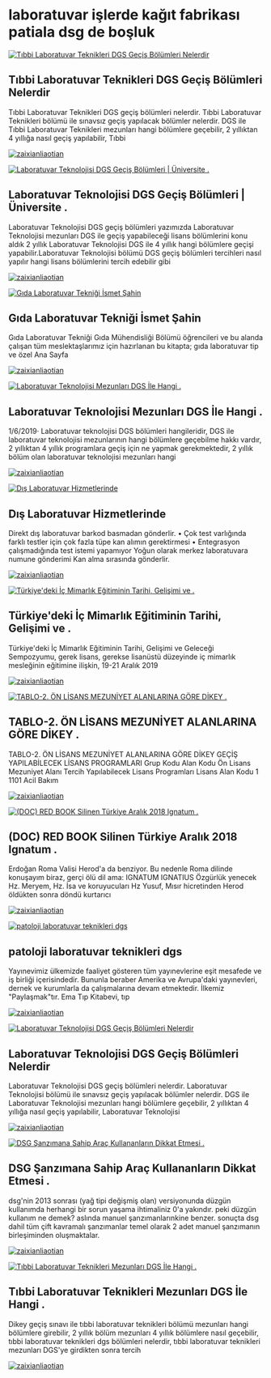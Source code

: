 # laboratuvar işlerde kağıt fabrikası patiala dsg de boşluk
<a href="https://mnn.zoosnet.net/LR/Chatpre.aspx?id=MNN94995150&p=https://topgrinding.com/" target="_blank">![Tıbbi Laboratuvar Teknikleri DGS Geçiş Bölümleri Nelerdir](https://github.com/technlg/images/blob/main/15.jpg)</a>
## Tıbbi Laboratuvar Teknikleri DGS Geçiş Bölümleri Nelerdir
Tıbbi Laboratuvar Teknikleri DGS geçiş bölümleri nelerdir. Tıbbi Laboratuvar Teknikleri bölümü ile sınavsız geçiş yapılacak bölümler nelerdir. DGS ile Tıbbi Laboratuvar Teknikleri mezunları hangi bölümlere geçebilir, 2 yıllıktan 4 yıllığa nasıl geçiş yapılabilir, Tıbbi 
<a href="https://mnn.zoosnet.net/LR/Chatpre.aspx?id=MNN94995150&p=https://topgrinding.com/" target="_blank"><img src="https://github.com/technlg/images/raw/main/chat11.jpg" alt="zaixianliaotian"/></a><a href="//whatsapp.shibangsoft.com/WhatsApp.php" ><img src="https://github.com/technlg/images/raw/main/chat11.png" alt=""></a>
<a href="https://mnn.zoosnet.net/LR/Chatpre.aspx?id=MNN94995150&p=https://topgrinding.com/" target="_blank">![Laboratuvar Teknolojisi DGS Geçiş Bölümleri | Üniversite .](https://github.com/technlg/images/blob/main/60.jpg)</a>
## Laboratuvar Teknolojisi DGS Geçiş Bölümleri | Üniversite .
Laboratuvar Teknolojisi DGS geçiş bölümleri yazımızda Laboratuvar Teknolojisi mezunları DGS ile geçiş yapabileceği lisans bölümlerini konu aldık 2 yıllık Laboratuvar Teknolojisi DGS ile 4 yıllık hangi bölümlere geçişi yapabilir.Laboratuvar Teknolojisi bölümü DGS geçiş bölümleri tercihleri nasıl yapılır hangi lisans bölümlerini tercih edebilir gibi 
<a href="https://mnn.zoosnet.net/LR/Chatpre.aspx?id=MNN94995150&p=https://topgrinding.com/" target="_blank"><img src="https://github.com/technlg/images/raw/main/chat11.jpg" alt="zaixianliaotian"/></a><a href="//whatsapp.shibangsoft.com/WhatsApp.php" ><img src="https://github.com/technlg/images/raw/main/chat11.png" alt=""></a>
<a href="https://mnn.zoosnet.net/LR/Chatpre.aspx?id=MNN94995150&p=https://topgrinding.com/" target="_blank">![Gıda Laboratuvar Tekniği İsmet Şahin](https://github.com/technlg/images/blob/main/22.jpg)</a>
## Gıda Laboratuvar Tekniği İsmet Şahin
Gıda Laboratuvar Tekniği Gıda Mühendisliği Bölümü öğrencileri ve bu alanda çalışan tüm meslektaşlarımız için hazırlanan bu kitapta; gıda laboratuvar tip ve özel Ana Sayfa
<a href="https://mnn.zoosnet.net/LR/Chatpre.aspx?id=MNN94995150&p=https://topgrinding.com/" target="_blank"><img src="https://github.com/technlg/images/raw/main/chat11.jpg" alt="zaixianliaotian"/></a><a href="//whatsapp.shibangsoft.com/WhatsApp.php" ><img src="https://github.com/technlg/images/raw/main/chat11.png" alt=""></a>
<a href="https://mnn.zoosnet.net/LR/Chatpre.aspx?id=MNN94995150&p=https://topgrinding.com/" target="_blank">![Laboratuvar Teknolojisi Mezunları DGS İle Hangi .](https://github.com/technlg/images/blob/main/15.jpg)</a>
## Laboratuvar Teknolojisi Mezunları DGS İle Hangi .
1/6/2019· Laboratuvar teknolojisi DGS bölümleri hangileridir, DGS ile laboratuvar teknolojisi mezunlarının hangi bölümlere geçebilme hakkı vardır, 2 yıllıktan 4 yıllık programlara geçiş için ne yapmak gerekmektedir, 2 yıllık bölüm olan laboratuvar teknolojisi mezunları hangi 
<a href="https://mnn.zoosnet.net/LR/Chatpre.aspx?id=MNN94995150&p=https://topgrinding.com/" target="_blank"><img src="https://github.com/technlg/images/raw/main/chat11.jpg" alt="zaixianliaotian"/></a><a href="//whatsapp.shibangsoft.com/WhatsApp.php" ><img src="https://github.com/technlg/images/raw/main/chat11.png" alt=""></a>
<a href="https://mnn.zoosnet.net/LR/Chatpre.aspx?id=MNN94995150&p=https://topgrinding.com/" target="_blank">![Dış Laboratuvar Hizmetlerinde](https://github.com/technlg/images/blob/main/31.jpg)</a>
## Dış Laboratuvar Hizmetlerinde
Direkt dış laboratuvar barkod basmadan gönderlir. • Çok test varlığında farklı testler için çok fazla tüpe kan alımın gerektirmesi • Entegrasyon çalışmadığında test istemi yapamıyor Yoğun olarak merkez laboratuvara numune gönderimi Kan alma sırasında gönderlir.
<a href="https://mnn.zoosnet.net/LR/Chatpre.aspx?id=MNN94995150&p=https://topgrinding.com/" target="_blank"><img src="https://github.com/technlg/images/raw/main/chat11.jpg" alt="zaixianliaotian"/></a><a href="//whatsapp.shibangsoft.com/WhatsApp.php" ><img src="https://github.com/technlg/images/raw/main/chat11.png" alt=""></a>
<a href="https://mnn.zoosnet.net/LR/Chatpre.aspx?id=MNN94995150&p=https://topgrinding.com/" target="_blank">![Türkiye'deki İç Mimarlık Eğitiminin Tarihi, Gelişimi ve .](https://github.com/technlg/images/blob/main/8.jpg)</a>
## Türkiye'deki İç Mimarlık Eğitiminin Tarihi, Gelişimi ve .
Türkiye'deki İç Mimarlık Eğitiminin Tarihi, Gelişimi ve Geleceği Sempozyumu, gerek lisans, gerekse lisanüstü düzeyinde iç mimarlık mesleğinin eğitimine ilişkin, 19-21 Aralık 2019 
<a href="https://mnn.zoosnet.net/LR/Chatpre.aspx?id=MNN94995150&p=https://topgrinding.com/" target="_blank"><img src="https://github.com/technlg/images/raw/main/chat11.jpg" alt="zaixianliaotian"/></a><a href="//whatsapp.shibangsoft.com/WhatsApp.php" ><img src="https://github.com/technlg/images/raw/main/chat11.png" alt=""></a>
<a href="https://mnn.zoosnet.net/LR/Chatpre.aspx?id=MNN94995150&p=https://topgrinding.com/" target="_blank">![TABLO-2. ÖN LİSANS MEZUNİYET ALANLARINA GÖRE DİKEY .](https://github.com/technlg/images/blob/main/48.jpg)</a>
## TABLO-2. ÖN LİSANS MEZUNİYET ALANLARINA GÖRE DİKEY .
TABLO-2. ÖN LİSANS MEZUNİYET ALANLARINA GÖRE DİKEY GEÇİŞ YAPILABİLECEK LİSANS PROGRAMLARI Grup Kodu Alan Kodu Ön Lisans Mezuniyet Alanı Tercih Yapılabilecek Lisans Programları Lisans Alan Kodu 1 1101 Acil Bakım
<a href="https://mnn.zoosnet.net/LR/Chatpre.aspx?id=MNN94995150&p=https://topgrinding.com/" target="_blank"><img src="https://github.com/technlg/images/raw/main/chat11.jpg" alt="zaixianliaotian"/></a><a href="//whatsapp.shibangsoft.com/WhatsApp.php" ><img src="https://github.com/technlg/images/raw/main/chat11.png" alt=""></a>
<a href="https://mnn.zoosnet.net/LR/Chatpre.aspx?id=MNN94995150&p=https://topgrinding.com/" target="_blank">![(DOC) RED BOOK Silinen Türkiye Aralık 2018 Ignatum .](https://github.com/technlg/images/blob/main/59.jpg)</a>
## (DOC) RED BOOK Silinen Türkiye Aralık 2018 Ignatum .
Erdoğan Roma Valisi Herod'a da benziyor. Bu nedenle Roma dilinde konuşayım biraz, gerçi ölü dil ama: IGNATUM IGNATIUS Özgürlük yenecek Hz. Meryem, Hz. İsa ve koruyucuları Hz Yusuf, Mısır hicretinden Herod öldükten sonra döndü kurtarıcı
<a href="https://mnn.zoosnet.net/LR/Chatpre.aspx?id=MNN94995150&p=https://topgrinding.com/" target="_blank"><img src="https://github.com/technlg/images/raw/main/chat11.jpg" alt="zaixianliaotian"/></a><a href="//whatsapp.shibangsoft.com/WhatsApp.php" ><img src="https://github.com/technlg/images/raw/main/chat11.png" alt=""></a>
<a href="https://mnn.zoosnet.net/LR/Chatpre.aspx?id=MNN94995150&p=https://topgrinding.com/" target="_blank">![patoloji laboratuvar teknikleri dgs](https://github.com/technlg/images/blob/main/48.jpg)</a>
## patoloji laboratuvar teknikleri dgs
Yayınevimiz ülkemizde faaliyet gösteren tüm yayınevlerine eşit mesafede ve iş birliği içerisindedir. Bununla beraber Amerika ve Avrupa'daki yayınevleri, dernek ve kurumlarla da çalışmalarına devam etmektedir. İlkemiz "Paylaşmak"tır. Ema Tıp Kitabevi, tıp 
<a href="https://mnn.zoosnet.net/LR/Chatpre.aspx?id=MNN94995150&p=https://topgrinding.com/" target="_blank"><img src="https://github.com/technlg/images/raw/main/chat11.jpg" alt="zaixianliaotian"/></a><a href="//whatsapp.shibangsoft.com/WhatsApp.php" ><img src="https://github.com/technlg/images/raw/main/chat11.png" alt=""></a>
<a href="https://mnn.zoosnet.net/LR/Chatpre.aspx?id=MNN94995150&p=https://topgrinding.com/" target="_blank">![Laboratuvar Teknolojisi DGS Geçiş Bölümleri Nelerdir](https://github.com/technlg/images/blob/main/47.jpg)</a>
## Laboratuvar Teknolojisi DGS Geçiş Bölümleri Nelerdir
Laboratuvar Teknolojisi DGS geçiş bölümleri nelerdir. Laboratuvar Teknolojisi bölümü ile sınavsız geçiş yapılacak bölümler nelerdir. DGS ile Laboratuvar Teknolojisi mezunları hangi bölümlere geçebilir, 2 yıllıktan 4 yıllığa nasıl geçiş yapılabilir, Laboratuvar Teknolojisi 
<a href="https://mnn.zoosnet.net/LR/Chatpre.aspx?id=MNN94995150&p=https://topgrinding.com/" target="_blank"><img src="https://github.com/technlg/images/raw/main/chat11.jpg" alt="zaixianliaotian"/></a><a href="//whatsapp.shibangsoft.com/WhatsApp.php" ><img src="https://github.com/technlg/images/raw/main/chat11.png" alt=""></a>
<a href="https://mnn.zoosnet.net/LR/Chatpre.aspx?id=MNN94995150&p=https://topgrinding.com/" target="_blank">![DSG Şanzımana Sahip Araç Kullananların Dikkat Etmesi .](https://github.com/technlg/images/blob/main/56.jpg)</a>
## DSG Şanzımana Sahip Araç Kullananların Dikkat Etmesi .
dsg'nin 2013 sonrası (yağ tipi değişmiş olan) versiyonunda düzgün kullanımda herhangi bir sorun yaşama ihtimaliniz 0'a yakındır. peki düzgün kullanım ne demek? aslında manuel şanzımanlarınkine benzer. sonuçta dsg dahil tüm çift kavramalı şanzımanlar temel olarak 2 adet manuel şanzımanın birleşiminden oluşmaktalar.
<a href="https://mnn.zoosnet.net/LR/Chatpre.aspx?id=MNN94995150&p=https://topgrinding.com/" target="_blank"><img src="https://github.com/technlg/images/raw/main/chat11.jpg" alt="zaixianliaotian"/></a><a href="//whatsapp.shibangsoft.com/WhatsApp.php" ><img src="https://github.com/technlg/images/raw/main/chat11.png" alt=""></a>
<a href="https://mnn.zoosnet.net/LR/Chatpre.aspx?id=MNN94995150&p=https://topgrinding.com/" target="_blank">![Tıbbi Laboratuvar Teknikleri Mezunları DGS İle Hangi .](https://github.com/technlg/images/blob/main/12.jpg)</a>
## Tıbbi Laboratuvar Teknikleri Mezunları DGS İle Hangi .
Dikey geçiş sınavı ile tıbbi laboratuvar teknikleri bölümü mezunları hangi bölümlere girebilir, 2 yıllık bölüm mezunları 4 yıllık bölümlere nasıl geçebilir, tıbbi laboratuvar teknikleri dgs bölümleri nelerdir, tıbbi laboratuvar teknikleri mezunları DGS'ye girdikten sonra tercih 
<a href="https://mnn.zoosnet.net/LR/Chatpre.aspx?id=MNN94995150&p=https://topgrinding.com/" target="_blank"><img src="https://github.com/technlg/images/raw/main/chat11.jpg" alt="zaixianliaotian"/></a><a href="//whatsapp.shibangsoft.com/WhatsApp.php" ><img src="https://github.com/technlg/images/raw/main/chat11.png" alt=""></a>

